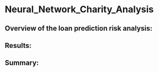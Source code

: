 # Neural_Network_Charity_Analysis


##  Overview of the loan prediction risk analysis:




## Results:


## Summary:


